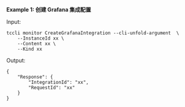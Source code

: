 **Example 1: 创建 Grafana 集成配置**



Input: 

```
tccli monitor CreateGrafanaIntegration --cli-unfold-argument  \
    --InstanceId xx \
    --Content xx \
    --Kind xx
```

Output: 
```
{
    "Response": {
        "IntegrationId": "xx",
        "RequestId": "xx"
    }
}
```

